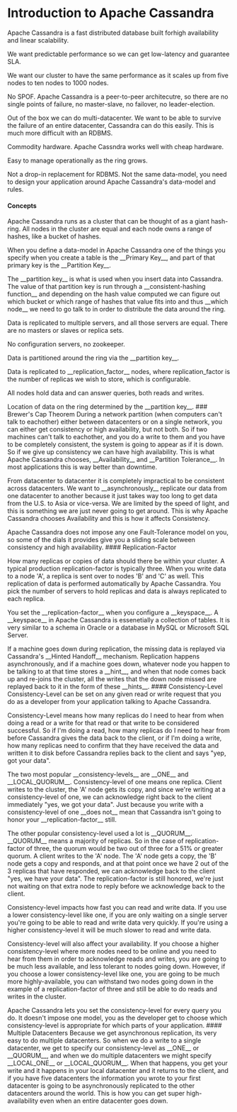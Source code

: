# Introduction to Apache Cassandra

Apache Cassandra is a fast distributed database built forhigh availability and linear scalability.

<p>We want predictable performance so we can get low-latency and guarantee SLA.
<p>We want our cluster to have the same performance as it scales up from five nodes to ten nodes to 1000 nodes.
<p>No SPOF. Apache Cassandra is a peer-to-peer architecutre, so there are no single points of failure, no master-slave, no failover, no leader-election.
<p>Out of the box we can do multi-datacenter. We want to be able to survive the failure of an entire datacenter, Cassandra can do this easily. This is much more difficult with an RDBMS.
<p>Commodity hardware. Apache Cassndra works well with cheap hardware.
<p>Easy to manage operationally as the ring grows.
<p>Not a drop-in replacement for RDBMS. Not the same data-model, you need to design your application around Apache Cassandra's data-model and rules.

#### Concepts
Apache Cassandra runs as a cluster that can be thought of as a giant hash-ring. All nodes in the cluster are equal and each node owns a range of hashes, like a bucket of hashes. 
<p>When you define a data-model in Apache Cassandra one of the things you specify when you create a table is the __Primary Key__, and part of that primary key is the __Partition Key__. 
<p>The __partition key__ is what is used when you insert data into Cassandra. The value of that partition key is run through a __consistent-hashing function__ and depending on the hash value computed we can figure out which bucket or which range of hashes that value fits into and thus __which node__ we need to go talk to in order to distribute the data around the ring.
<p>Data is replicated to multiple servers, and all those servers are equal. There are no masters or slaves or replica sets.
<p>No configuration servers, no zookeeper.
<p>Data is partitioned around the ring via the __partition key__.
<p>Data is replicated to __replication_factor__ nodes, where replication_factor is the number of replicas we wish to store, which is configurable.
<p>All nodes hold data and can answer queries, both reads and writes.
<p>Location of data on the ring determined by the __partition key__.
### Brewer's Cap Theorem
During a network partition (when computers can't talk to eachother) either between datacenters or on a single network, you can either get consistency or high availability, but not both. So if two machines can't talk to eachother, and you do a write to them and you have to be completely consistent, the system is going to appear as if it is down. So if we give up consistency we can have high availability. This is what Apache Cassandra chooses, __Availability__ and __Partition Tolerance__. In most applications this is way better than downtime.
<p>From datacenter to datacenter it is completely impractical to be consistent across datacenters. We want to __asynchronously__ replicate our data from one datacenter to another because it just takes way too long to get data from the U.S. to Asia or vice-versa. We are limited by the speed of light, and this is something we are just never going to get around. This is why Apache Cassandra chooses Availability and this is how it affects Consistency.
<p>Apache Cassandra does not impose any one Fault-Tolerance model on you, so some of the dials it provides give you a sliding scale between consistency and high availability.
#### Replication-Factor
<p>How many replicas or copies of data should there be within your cluster. A typical production replication-factor is typically three. When you write data to a node 'A', a replica is sent over to nodes 'B' and 'C' as well.
This replication of data is performed automatically by Apache Cassandra. You pick the number of servers to hold replicas and data is always replicated to each replica.
<p>You set the __replication-factor__ when you configure a __keyspace__. A __keyspace__ in Apache Cassandra is essenetially a collection of tables. It is very similar to a schema in Oracle or a database in MySQL or Microsoft SQL Server.
<p>If a machine goes down during replication, the missing data is replayed via Cassandra's __Hinted Handoff__ mechanism. Replication happens asynchronously, and if a machine goes down, whatever node you happen to be talking to at that time stores a __hint__, and when that node comes back up and re-joins the cluster, all the writes that the down node missed are replayed back to it in the form of these __hints__.
#### Consistency-Level
Consistency-Level can be set on any given read or write request that you do as a developer from your application talking to Apache Cassandra.
<p>Consistency-Level means how many replicas do I need to hear from when doing a read or a write for that read or that write to be considered successful. So if I'm doing a read, how many replicas do I need to hear from before Cassandra gives the data back to the client, or if I'm doing a write, how many replicas need to confirm that they have received the data and written it to disk before Cassandra replies back to the client and says "yep, got your data".
<p>The two most popular __consistency-levels__ are __ONE__ and __LOCAL_QUORUM__.
Consistency-level of one means one replica. Client writes to the cluster, the 'A' node gets its copy, and since we're writing at a consistency-level of one, we can acknowledge right back to the client immediately "yes, we got your data". Just because you write with a consistency-level of one __does not__ mean that Cassandra isn't going to honor your __replication-factor__ still.
<p>The other popular consistency-level used a lot is __QUORUM__. __QUORUM__ means a majority of replicas. So in the case of replication-factor of three, the quorum would be two out of three for a 51% or greater quorum. A client writes to the 'A' node. The 'A' node gets a copy, the 'B' node gets a copy and responds, and at that point once we have 2 out of the 3 replicas that have responded, we can acknowledge back to the client "yes, we have your data". The replication-factor is still honored, we're just not waiting on that extra node to reply before we acknowledge back to the client.
<p>Consistency-level impacts how fast you can read and write data. If you use a lower consistency-level like one, if you are only waiting on a single server you're going to be able to read and write data very quickly. If you're using a higher consistency-level it will be much slower to read and write data.
<p>Consistency-level will also affect your availability. If you choose a higher consistency-level where more nodes need to be online and you need to hear from them in order to acknowledge reads and writes, you are going to be much less available, and less tolerant to nodes going down. However, if you choose a lower consistency-level like one, you are going to be much more highly-available, you can withstand two nodes going down in the example of a replication-factor of three and still be able to do reads and writes in the cluster.
<p>Apache Cassandra lets you set the consistency-level for every query you do. It doesn't impose one model, you as the developer get to choose which consistency-level is appropriate for which parts of your application.
#### Multiple Datacenters
Because we get asynchronous replication, its very easy to do multiple datacenters. So when we do a write to a single datacenter, we get to specify our consistency-level as __ONE__ or __QUORUM__, and when we do multiple datacenters we might specify __LOCAL_ONE__ or __LOCAL_QUORUM__. When that happens, you get your write and it happens in your local datacenter and it returns to the client, and if you have five datacenters the information you wrote to your first datacenter is going to be asynchronously replicated to the other datacenters around the world. This is how you can get super high-availability even when an entire datacenter goes down.
